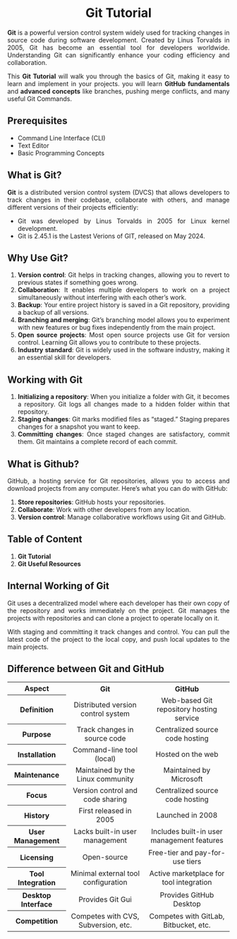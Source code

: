 <div align="justify">

<div align="center">

# Git Tutorial
</div>

  __Git__ is a powerful version control system widely used for tracking changes in source code during software development. Created by Linus Torvalds in 2005, Git has become an essential tool for developers worldwide. Understanding Git can significantly enhance your coding efficiency and collaboration.

This __Git Tutorial__ will walk you through the basics of Git, making it easy to learn and implement in your projects. you will learn __GitHub fundamentals__ and __advanced concepts__ like branches, pushing merge conflicts, and many useful Git Commands.

## Prerequisites
- Command Line Interface (CLI)
- Text Editor
- Basic Programming Concepts

## What is Git?
__Git__ is a distributed version control system (DVCS) that allows developers to track changes in their codebase, collaborate with others, and manage different versions of their projects efficiently:

- Git was developed by Linus Torvalds in 2005 for Linux kernel development.
- Git is 2.45.1 is the Lastest Verions of GIT, released on May 2024.

## Why Use Git?
1. __Version control__: Git helps in tracking changes, allowing you to revert to previous states if something goes wrong.
2. __Collaboration__: It enables multiple developers to work on a project simultaneously without interfering with each other’s work.
3. __Backup__: Your entire project history is saved in a Git repository, providing a backup of all versions.
4. __Branching and merging__: Git’s branching model allows you to experiment with new features or bug fixes independently from the main project.
5. __Open source projects__: Most open source projects use Git for version control. Learning Git allows you to contribute to these projects.
6. __Industry standard__: Git is widely used in the software industry, making it an essential skill for developers.

## Working with Git
1. __Initializing a repository__: When you initialize a folder with Git, it becomes a repository. Git logs all changes made to a hidden folder within that repository.
2. __Staging changes__: Git marks modified files as “staged.” Staging prepares changes for a snapshot you want to keep.
3. __Committing changes__: Once staged changes are satisfactory, commit them. Git maintains a complete record of each commit.

## What is Github?
GitHub, a hosting service for Git repositories, allows you to access and download projects from any computer. Here’s what you can do with GitHub:

1. __Store repositories__: GitHub hosts your repositories.
2. __Collaborate__: Work with other developers from any location.
3. __Version control__: Manage collaborative workflows using Git and GitHub.

## Table of Content

1. __Git Tutorial__
2. __Git Useful Resources__

## Internal Working of Git
Git uses a decentralized model where each developer has their own copy of the repository and works immediately on the project. Git manages the projects with repositories and can clone a project to operate locally on it.

With staging and committing it track changes and control. You can pull the latest code of the project to the local copy, and push local updates to the main projects.

## Difference between Git and GitHub

<table align="center">
  <tr align="center">
    <th>Aspect</th>
    <th>Git</th>
    <th>GitHub</th>
  </tr>
  <tr align="center">
    <th>Definition</th>
    <td>Distributed version control system</td>
    <td>Web-based Git repository hosting service</td>
  </tr>
  <tr align="center">
    <th>Purpose</th>
    <td>Track changes in source code</td>
    <td>Centralized source code hosting</td>
  </tr>
  <tr align="center">
    <th>Installation</th>
    <td>Command-line tool (local)</td>
    <td>Hosted on the web</td>
  </tr>
  <tr align="center">
    <th>Maintenance</th>
    <td>Maintained by the Linux community</td>
    <td>Maintained by Microsoft</td>
  </tr>
  <tr align="center">
    <th>Focus</th>
    <td>Version control and code sharing</td>
    <td>Centralized source code hosting</td>
  </tr>
  <tr align="center">
    <th>History</th>
    <td>First released in 2005</td>
    <td>Launched in 2008</td>
  </tr>
  <tr align="center">
    <th>User Management</th>
    <td>Lacks built-in user management</td>
    <td>Includes built-in user management features</td>
  </tr>
  <tr align="center">
    <th>Licensing</th>
    <td>Open-source</td>
    <td>Free-tier and pay-for-use tiers</td>
  </tr>
  <tr align="center">
    <th>Tool Integration</th>
    <td>Minimal external tool configuration</td>
    <td>Active marketplace for tool integration</td>
  </tr>
  <tr align="center">
    <th>Desktop Interface</th>
    <td>Provides Git Gui</td>
    <td>Provides GitHub Desktop</td>
  </tr>
  <tr align="center">
    <th>Competition</th>
    <td>Competes with CVS, Subversion, etc.</td>
    <td>Competes with GitLab, Bitbucket, etc.</td>
  </tr>
</table>

</div>
